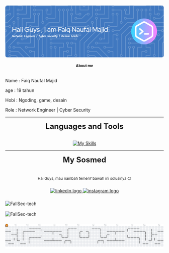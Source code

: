![FallSec-tech](img/github-header-image%203.png)
<div align="center">
  <small><strong>About me</strong></small>
</div><br>

<p>Name : Faiq Naufal Majid</p>
<p>age  : 19 tahun</p>
<p>Hobi : Ngoding, game, desain</p>
<p>Role : Network Engineer | Cyber Security</p>

---

<div align= "center"><span style = "font-size: 24px;"><strong>Languages and Tools </strong></span></div><br>


<p align="center">
  <a href="https://skillicons.dev">
    <img src="https://skillicons.dev/icons?i=html,css,react,kali,git,flutter,linux,nodejs,py,mysql,js,debian&perline=6" alt="My Skills" />
  </a>
</p>


---

<div align= "center"><span style="font-size: 24px;"><strong>My Sosmed </strong></span></div><br>

<p align="center">
  <sub> Hai Guys, mau nambah temen? bawah ini solusinya 😊</sub>
</p>


###

<div align="center">
  <a href="https://www.linkedin.com/in/faiqnaufall" target="_blank">
    <img src="https://raw.githubusercontent.com/maurodesouza/profile-readme-generator/master/src/assets/icons/social/linkedin/default.svg" width="52" height="40" alt="linkedin logo"  />
  </a>
  <a href="https://www.instagram.com/faiqqnaufall_" target="_blank">
    <img src="https://raw.githubusercontent.com/maurodesouza/profile-readme-generator/master/src/assets/icons/social/instagram/default.svg" width="52" height="40" alt="instagram logo"  />
  </a>
</div>

###

<p><img align="center" src="https://github-readme-stats.vercel.app/api?username=FallSec-tech&show_icons=true&locale=en" alt="FallSec-tech" /></p>
<p><img align="center" src="https://github-readme-streak-stats.herokuapp.com/?user=FallSec-tech&" alt="FallSec-tech" /></p>


###

<picture>
  <source media="(prefers-color-scheme: dark)" srcset="https://raw.githubusercontent.com/FallSec-tech/FallSec-tech/output/pacman-contribution-graph-dark.svg">
  <source media="(prefers-color-scheme: light)" srcset="https://raw.githubusercontent.com/FallSec-tech/FallSec-tech/output/pacman-contribution-graph.svg">
  <img alt="pacman contribution graph" src="https://raw.githubusercontent.com/FallSec-tech/FallSec-tech/output/pacman-contribution-graph.svg">
</picture>

###